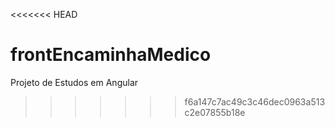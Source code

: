 <<<<<<< HEAD
# frontEncaminhaMedico
Projeto de Estudos em Angular
>>>>>>> f6a147c7ac49c3c46dec0963a513c2e07855b18e
